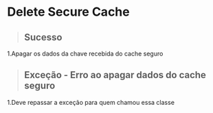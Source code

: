 # Delete Secure Cache

> ##    Sucesso
1.Apagar os dados da chave recebida do cache seguro

> ## Exceção - Erro ao apagar dados do cache seguro
1.Deve repassar a exceção para quem chamou essa classe
